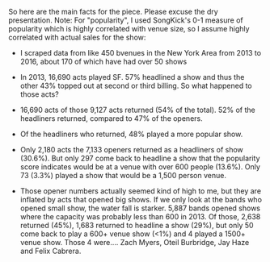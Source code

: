 So here are the main facts for the piece. Please excuse the dry presentation. Note: For "popularity", I used SongKick's 0-1 measure of popularity which is highly correlated with venue size, so I assume highly correlated with actual sales for the show:

- I scraped data from like 450 bvenues in the New York Area from 2013 to 2016, about 170 of which have had over 50 shows

- In 2013, 16,690 acts played SF. 57% headlined a show and thus the other 43% topped out at second or third billing. So what happened to those acts?

- 16,690 acts of those 9,127 acts returned (54% of the total). 52% of the headliners returned, compared to 47% of the openers.

- Of the headliners who returned, 48% played a more popular show.

- Only 2,180 acts the 7,133 openers returned as a headliners of show (30.6%). But only 297 come back to headline a show that the popularity score indicates would be at a venue with over 600 people (13.6%). Only 73 (3.3%) played a show that would be a 1,500 person venue.

- Those opener numbers actually seemed kind of high to me, but they are inflated by acts that opened big shows. If we only look at the bands who opened small show, the water fall is starker. 5,887 bands opened shows where the capacity was probably less than 600 in 2013. Of those, 2,638 returned (45%), 1,683 returned to headline a show (29%), but only 50 come back to play a 600+ venue show (<1%) and 4 played a 1500+ venue show. Those 4 were…. Zach Myers, Oteil Burbridge, Jay Haze and Felix Cabrera.
